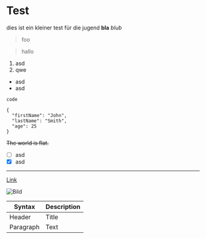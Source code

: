 # Test
dies ist ein kleiner test für die jugend
**bla**
*blub*

> foo

> hallo

1. asd
2. qwe

- asd
- asd

`code`

```
{
  "firstName": "John",
  "lastName": "Smith",
  "age": 25
}
```

~~The world is flat.~~

- [ ] asd
- [x] asd

---

[Link](google.com)

![Bild](logo.png)



| Syntax | Description |
| ----------- | ----------- |
| Header | Title |
| Paragraph | Text |
